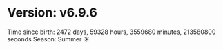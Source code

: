 # Version: v6.9.6
Time since birth: 2472 days, 59328 hours, 3559680 minutes, 213580800 seconds
Season: Summer ☀️
